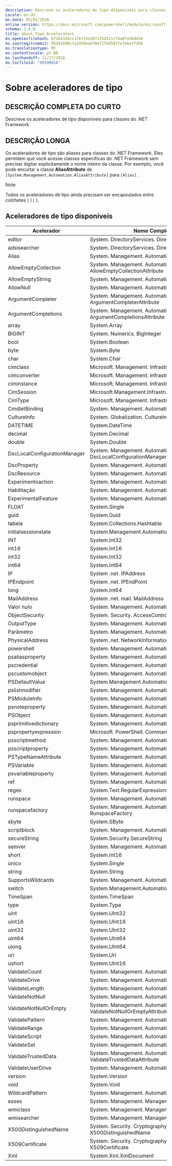 ```yaml
---
description: Descreve os aceleradores de tipo disponíveis para classes do .NET Framework
Locale: en-US
ms.date: 05/01/2020
online version: https://docs.microsoft.com/powershell/module/microsoft.powershell.core/about/about_type_accelerators?view=powershell-7.2&WT.mc_id=ps-gethelp
schema: 2.0.0
title: about_Type_Accelerators
ms.openlocfilehash: 67264326cc17b733e267225d521cfda0fa36d458
ms.sourcegitcommit: 95d41698c7a2450eeb70ef2fb6507fe7e6eff3b6
ms.translationtype: MT
ms.contentlocale: pt-BR
ms.lasthandoff: 11/17/2020
ms.locfileid: "99599016"
---
```

# <a name="about-type-accelerators"></a>Sobre aceleradores de tipo

## <a name="short-desription"></a>DESCRIÇÃO COMPLETA DO CURTO
Descreve os aceleradores de tipo disponíveis para classes do .NET Framework

## <a name="long-description"></a>DESCRIÇÃO LONGA

Os aceleradores de tipo são aliases para classes do .NET Framework. Eles permitem que você acesse classes específicas do .NET Framework sem precisar digitar explicitamente o nome inteiro da classe. Por exemplo, você pode encurtar a classe **AliasAttribute** de `[System.Management.Automation.AliasAttribute]` para `[Alias]` .

> [!NOTE]
> Todos os aceleradores de tipo ainda precisam ser encapsulados entre colchetes ( `[]` ).

## <a name="available-type-accelerators"></a>Aceleradores de tipo disponíveis

|        Acelerador          |                           Nome Completo da Classe                           |
|---------------------------- | ------------------------------------------------------------------- |
|editor                         | System. DirectoryServices. DirectoryEntry                             |
|adsisearcher                 | System. DirectoryServices. DirectorySearcher                          |
|Alias                        | System. Management. Automation. AliasAttribute                         |
|AllowEmptyCollection         | System. Management. Automation. AllowEmptyCollectionAttribute          |
|AllowEmptyString             | System. Management. Automation. AllowEmptyStringAttribute              |
|AllowNull                    | System. Management. Automation. AllowNullAttribute                     |
|ArgumentCompleter            | System. Management. Automation. ArgumentCompleterAttribute             |
|ArgumentCompletions          | System. Management. Automation. ArgumentCompletionsAttribute           |
|array                        | System.Array                                                        |
|BIGINT                       | System. Numerics. BigInteger                                          |
|bool                         | System.Boolean                                                      |
|byte                         | System.Byte                                                         |
|char                         | System.Char                                                         |
|cimclass                     | Microsoft. Management. Infrastructure. CimClass                        |
|cimconverter                 | Microsoft. Management. Infrastructure. CimConverter                    |
|ciminstance                  | Microsoft. Management. Infrastructure. CimInstance                     |
|CimSession                   | Microsoft.Management.Infrastructure.CimSession                      |
|CimType                      | Microsoft. Management. Infrastructure. CimType                         |
|CmdletBinding                | System. Management. Automation. CmdletBindingAttribute                 |
|CultureInfo                  | System. Globalization. CultureInfo                                    |
|DATETIME                     | System.DateTime                                                     |
|decimal                      | System.Decimal                                                      |
|double                       | System.Double                                                       |
|DscLocalConfigurationManager | System. Management. Automation. DscLocalConfigurationManagerAttribute  |
|DscProperty                  | System. Management. Automation. DscPropertyAttribute                   |
|DscResource                  | System. Management. Automation. DscResourceAttribute                   |
|Experimentoaction             | System. Management. Automation. Experimentoaction                       |
|Habilitação                 | System. Management. Automation. ExperimentalAttribute                  |
|ExperimentalFeature          | System. Management. Automation. ExperimentalFeature                    |
|FLOAT                        | System.Single                                                       |
|guid                         | System.Guid                                                         |
|tabela                    | System.Collections.Hashtable                                        |
|initialsessionstate          | System.Management.Automation.Runspaces.InitialSessionState          |
|INT                          | System.Int32                                                        |
|int16                        | System.Int16                                                        |
|int32                        | System.Int32                                                        |
|int64                        | System.Int64                                                        |
|IP                    | System .net. IPAddress                                                |
|IPEndpoint                   | System .net. IPEndPoint                                               |
|long                         | System.Int64                                                        |
|MailAddress                  | System .net. mail. MailAddress                                         |
|Valor nulo                   | System. Management. Automation. Language. NullString                    |
|ObjectSecurity               | System. Security. AccessControl. ObjectSecurity                        |
|OutputType                   | System. Management. Automation. OutputTypeAttribute                    |
|Parâmetro                    | System. Management. Automation. ParameterAttribute                     |
|PhysicalAddress              | System .net. NetworkInformation. PhysicalAddress                       |
|powershell                   | System. Management. Automation. PowerShell                             |
|psaliasproperty              | System. Management. Automation. PSAliasProperty                        |
|pscredential                 | System. Management. Automation. PSCredential                           |
|pscustomobject               | System. Management. Automation. PSObject                               |
|PSDefaultValue               | System.Management.Automation.PSDefaultValueAttribute                |
|pslistmodifier               | System. Management. Automation. PSListModifier                         |
|PSModuleInfo                 | System. Management. Automation. PSModuleInfo                           |
|psnoteproperty               | System. Management. Automation. PSNoteProperty                         |
|PSObject                     | System. Management. Automation. PSObject                               |
|psprimitivedictionary        | System. Management. Automation. PSPrimitiveDictionary                  |
|pspropertyexpression         | Microsoft. PowerShell. Commands. PSPropertyExpression                  |
|psscriptmethod               | System. Management. Automation. PSScriptMethod                         |
|psscriptproperty             | System. Management. Automation. PSScriptProperty                       |
|PSTypeNameAttribute          | System. Management. Automation. PSTypeNameAttribute                    |
|PSVariable                   | System. Management. Automation. PSVariable                             |
|psvariableproperty           | System. Management. Automation. PSVariableProperty                     |
|ref                          | System. Management. Automation. PSReference                            |
|regex                        | System.Text.RegularExpressions.Regex                                |
|runspace                     | System. Management. Automation. Runspaces. runspace                     |
|runspacefactory              | System. Management. Automation. Runspaces. RunspaceFactory              |
|sbyte                        | System.SByte                                                        |
|scriptblock                  | System. Management. Automation. ScriptBlock                            |
|secureString                 | System.Security.SecureString                                        |
|semver                       | System. Management. Automation. SemanticVersion                        |
|short                        | System.Int16                                                        |
|único                       | System.Single                                                       |
|string                       | System.String                                                       |
|SupportsWildcards            | System. Management. Automation. SupportsWildcardsAttribute             |
|switch                       | System.Management.Automation.SwitchParameter                        |
|TimeSpan                     | System.TimeSpan                                                     |
|type                         | System.Type                                                         |
|uint                         | System.UInt32                                                       |
|uint16                       | System.UInt16                                                       |
|uint32                       | System.UInt32                                                       |
|uint64                       | System.UInt64                                                       |
|ulong                        | System.UInt64                                                       |
|uri                          | System.Uri                                                          |
|ushort                       | System.UInt16                                                       |
|ValidateCount                | System. Management. Automation. ValidateCountAttribute                 |
|ValidateDrive                | System. Management. Automation. ValidateDriveAttribute                 |
|ValidateLength               | System. Management. Automation. ValidateLengthAttribute                |
|ValidateNotNull              | System. Management. Automation. ValidateNotNullAttribute               |
|ValidateNotNullOrEmpty       | System. Management. Automation. ValidateNotNullOrEmptyAttribute        |
|ValidatePattern              | System. Management. Automation. ValidatePatternAttribute               |
|ValidateRange                | System. Management. Automation. ValidateRangeAttribute                 |
|ValidateScript               | System. Management. Automation. ValidateScriptAttribute                |
|ValidateSet                  | System. Management. Automation. ValidateSetAttribute                   |
|ValidateTrustedData          | System. Management. Automation. ValidateTrustedDataAttribute           |
|ValidateUserDrive            | System. Management. Automation. ValidateUserDriveAttribute             |
|version                      | System.Version                                                      |
|void                         | System.Void                                                         |
|WildcardPattern              | System. Management. Automation. WildcardPattern                        |
|esses                          | System. Management. ManagementObject                                  |
|wmiclass                     | System. Management. ManagementClass                                   |
|wmisearcher                  | System. Management. ManagementObjectSearcher                          |
|X500DistinguishedName        | System. Security. Cryptography. X509Certificates. X500DistinguishedName |
|X509Certificate              | System. Security. Cryptography. X509Certificates. X509Certificate       |
|Xml                          | System.Xml.XmlDocument                                              |

